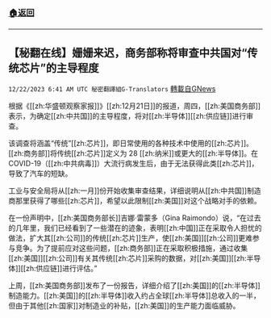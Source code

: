 ###  [:house:返回](README.md)
---


## 【秘翻在线】姗姗来迟，商务部称将审查中共国对“传统芯片”的主导程度
`12/22/2023 6:41 AM UTC 秘密翻譯組G-Translators` [轉載自GNews](https://gnews.org/articles/2139330)

根据《[[zh:华盛顿观察家报]]》[[zh:12月21日]]的报道，周四，[[zh:美国商务部]]表示，为确定[[zh:中共国]]的主导程度，将对[[zh:半导体]][[zh:供应链]]进行审查。

该调查将涵盖“传统”[[zh:芯片]]，即日常使用的各种技术中使用的[[zh:芯片]]。[[zh:商务部]]将传统[[zh:芯片]]定义为 28 [[zh:纳米]]或更大的[[zh:半导体]]。在COVID-19（[[zh:中共病毒]]）大流行病发生后，由于无法获得此类[[zh:芯片]]，导致了汽车的短缺。

工业与安全局将从[[zh:一月]]份开始收集审查结果，详细说明从[[zh:中共国]]制造商那里获得了哪些[[zh:芯片]]，希望以此限制[[zh:美国]]对这个战略对手的依赖。

在一份声明中，[[zh:美国商务部长]]吉娜·雷蒙多（Gina Raimondo）说，“在过去的几年里，我们已经看到了一些潜在的迹象，表明[[zh:中国]]正在采取令人担忧的做法，扩大其[[zh:公司]]的传统[[zh:芯片]]生产，使[[zh:美国]][[zh:公司]]更难参与竞争。为了提前应对这些问题，[[zh:商务部]]正在采取积极措施，通过收集[[zh:美国]][[zh:公司]]有关其传统[[zh:芯片]]采购的数据，对[[zh:美国]][[zh:半导体]][[zh:供应链]]进行评估。”

上周，[[zh:美国商务部]]发布了一份报告，详细介绍了[[zh:美国]]的[[zh:半导体]]制造能力。[[zh:美国]]的[[zh:半导体]]收入约占全球[[zh:半导体]]总收入的一半，但由于其他[[zh:国家]]对制造业的补贴，[[zh:美国]]的生产能力面临威胁。
